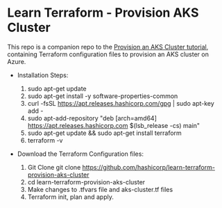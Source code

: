 # Learn Terraform - Provision AKS Cluster

This repo is a companion repo to the [Provision an AKS Cluster tutorial](https://developer.hashicorp.com/terraform/tutorials/kubernetes/aks), containing Terraform configuration files to provision an AKS cluster on Azure.

* Installation Steps:
    1. sudo apt-get update
    2. sudo apt-get install -y software-properties-common
    3. curl -fsSL https://apt.releases.hashicorp.com/gpg | sudo apt-key add -
    4. sudo apt-add-repository "deb [arch=amd64] https://apt.releases.hashicorp.com $(lsb_release -cs) main"
    5. sudo apt-get update && sudo apt-get install terraform
    6. terraform -v

* Download the Terraform Configuration files:
    1. Git Clone git clone https://github.com/hashicorp/learn-terraform-provision-aks-cluster
    2. cd learn-terraform-provision-aks-cluster
    3. Make changes to .tfvars file and aks-cluster.tf files
    4. Terraform init, plan and apply.
